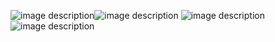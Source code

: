 ![image description](https://media.tenor.com/GSwh5nmSBSEAAAAi/blue-bow-divider-gif.gif)![image description](https://media.tenor.com/GSwh5nmSBSEAAAAi/blue-bow-divider-gif.gif)
![image description](https://cdn.discordapp.com/attachments/850088743465779272/1370898404024258570/Untitled99_20250313234333.png?ex=68212c21&is=681fdaa1&hm=36cc5652722620237f8274232e87782ec281c7ee9ceb2fff42241a6328e7abda&)
![image description](https://i.pinimg.com/736x/63/4a/0b/634a0b6fe074c4a59d535c4e29b0a0b0.jpg)
